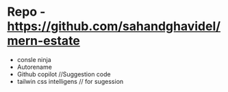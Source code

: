 # Repo - https://github.com/sahandghavidel/mern-estate
- consle ninja
- Autorename
- Github copilot //Suggestion code
- tailwin css intelligens // for sugession
